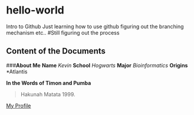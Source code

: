 # hello-world
Intro to Github
Just learning how to use github
figuring out the branching mechanism etc..
#Still figuring out the process

## Content of the Documents
###**About Me**
**Name**
*Kevin*
**School**
*Hogwarts*
**Major**
*Bioinformatics*
**Origins**
*Atlantis

**In the Words of Timon and Pumba**
> Hakunah Matata 1999.

[My Profile](https://github.com/legokev)

